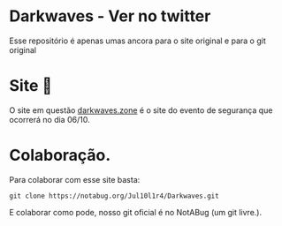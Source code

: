 # Darkwaves - Ver no twitter
Esse repositório é apenas umas ancora para o site original e para o git original
# Site :metal:
O site  em questão [darkwaves.zone](http://darkwaves.zone/) é o site do evento de segurança que ocorrerá no dia 06/10.
# Colaboração.
Para colaborar com esse site basta:
```git
git clone https://notabug.org/Jul10l1r4/Darkwaves.git
```
E colaborar como pode, nosso git oficial é no NotABug (um git livre.).
